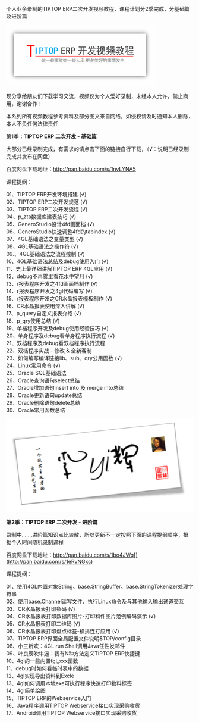 个人业余录制的TIPTOP ERP二次开发视频教程，课程计划分2季完成，分基础篇及进阶篇

 ![](vx_images/575442613255881.png) 

 现分享给朋友们下载学习交流，视频仅为个人爱好录制，未经本人允许，禁止商用，谢谢合作！

 本系列所有视频教程参考资料及部分图文来自网络，如侵权请及时通知本人删除，本人不负任何法律责任

第1季：**TIPTOP ERP 二次开发 - 基础篇**

 大部分已经录制完成，有需求的请点击下面的链接自行下载，（√：说明已经录制完成并发布在网盘）

 百度网盘下载地址：http://pan.baidu.com/s/1nvLYNA5

 课程提纲：

 01、TIPTOP ERP开发环境搭建 (√)  
 02、TIPTOP ERP二次开发规范 (√)  
 03、TIPTOP ERP二次开发流程 (√)  
 04、p\_zta数据库建表技巧 (√)  
 05、GeneroStudio设计4fd画面档 (√)  
 06、GeneroStudio快速调整4fd的tabindex (√)  
 07、4GL基础语法之变量类型 (√)  
 08、4GL基础语法之操作符 (√)  
 09.、4GL基础语法之流程控制 (√)  
 10、4GL基础语法总结及debug使用入门 (√)  
 11、史上最详细讲解TIPTOP ERP 4GL应用 (√)  
 12、debug不再雾里看花水中望月 (√)  
 13、r报表程序开发之4fd画面档制作 (√)  
 14、r报表程序开发之4gl代码编写 (√)  
 15、r报表程序开发之CR水晶报表模板制作 (√)  
 16、CR水晶报表使用深入讲解 (√)  
 17、p\_query自定义报表介绍 (√)  
 18、p\_qry使用总结 (√)  
 19、单档程序开发及debug使用经验技巧 (√)  
 20、单身程序及debug看单身程序执行流程 (√)  
 21、双档程序及debug看双档程序执行流程  
 22、双档程序实战 - 修改 & 全新客制  
 23、如何编写编译链接lib、sub、qry公用函数 (√)  
 24、Linux常用命令 (√)  
 25、Oracle SQL基础语法  
 26、Oracle查询语句select总结  
 27、Oracle增加语句insert into 及 merge into总结  
 28、Oracle更新语句update总结  
 29、Oracle删除语句delete总结  
 30、Oracle常用函数总结

![](vx_images/573742613250126.png)  

**第2季：TIPTOP ERP 二次开发 - 进阶篇**  

 录制中.......进阶篇知识点比较散，所以更新不一定按照下面的课程提纲顺序，根据个人时间随机录制课程

 百度网盘下载地址：http://pan.baidu.com/s/1bo4JWq[](http://pan.baidu.com/s/1eRvNGxc)

 课程提纲：

 01、使用4GL内置对象String、base.StringBuffer、base.StringTokenizer处理字符串  
                    02、使用base.Channel读写文件、执行Linux命令及与其他输入输出通道交互  
                    03、CR水晶报表打印条码 (√)  
                    04、CR水晶报表打印数据库图片-打印料件图片范例编码演示 (√)  
                    05、CR水晶报表打印二维码 (√)  
                    06、CR水晶报表打印盘点标签-横排连打应用 (√)  
                    07、TIPTOP ERP界面全局配置文件说明$TOP/config目录  
                    08、小三新欢：4GL run Shell调用Java任性发邮件  
                    09、叶良辰吹牛逼：我有N种方法定义TIPTOP ERP快捷键  
                    10、4gl的一些内置fgl\_xxx函数  
                    11、debug时如何看临时表中的数据  
                    12、4gl实现导出资料到Excle  
                    13、4gl如何调用本地exe可执行程序快速打印物料标签  
                    14、4gl简单绘图  
                    15、TIPTOP ERP的Webservice入门  
                    16、Java程序调用TIPTOP Webservice接口实现采购收货  
                    17、Android调用TIPTOP Webservice接口实现采购收货